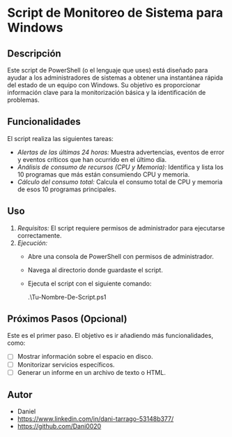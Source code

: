 # Script de Monitoreo de Sistema para Windows

## Descripción
Este script de PowerShell (o el lenguaje que uses) está diseñado para ayudar a los administradores de sistemas a obtener una instantánea rápida del estado de un equipo con Windows. Su objetivo es proporcionar información clave para la monitorización básica y la identificación de problemas.

## Funcionalidades
El script realiza las siguientes tareas:
- *Alertas de las últimas 24 horas:* Muestra advertencias, eventos de error y eventos críticos que han ocurrido en el último día.
- *Análisis de consumo de recursos (CPU y Memoria):* Identifica y lista los 10 programas que más están consumiendo CPU y memoria.
- *Cálculo del consumo total:* Calcula el consumo total de CPU y memoria de esos 10 programas principales.

## Uso
1.  *Requisitos:* El script requiere permisos de administrador para ejecutarse correctamente.
2.  *Ejecución:*
    * Abre una consola de PowerShell con permisos de administrador.
    * Navega al directorio donde guardaste el script.
    * Ejecuta el script con el siguiente comando:
        
        .\Tu-Nombre-De-Script.ps1
        

## Próximos Pasos (Opcional)
Este es el primer paso. El objetivo es ir añadiendo más funcionalidades, como:
- [ ] Mostrar información sobre el espacio en disco.
- [ ] Monitorizar servicios específicos.
- [ ] Generar un informe en un archivo de texto o HTML.

## Autor
- Daniel
- https://www.linkedin.com/in/dani-tarrago-53148b377/
- https://github.com/Dani0020
